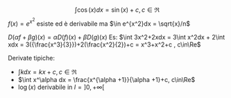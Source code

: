 $$\int \cos(x)dx = \sin(x) + c, c\in\Re$$
$f(x) = e^{x^2}$ esiste ed è derivabile ma $\in e^{x^2}dx = \sqrt{x}/n$ 

$D(\alpha f+\beta g)(x) = \alpha D(f)(x) + \beta D(g)(x)$ 
Es: $\int 3x^2+2xdx = 3\int x^2dx + 2\int xdx = 3({\frac{x^3}{3}})+2(\frac{x^2}{2})+c = x^3+x^2+c , c\in\Re$ 

Derivate tipiche:
- $\int kdx = kx + c ,c\in\Re$ 
- $\int x^\alpha dx = \frac{x^{\alpha +1}}{\alpha +1}+c, c\in\Re$ 
- $\log(x)$ derivabile in $I=]0,+\infty[$  
